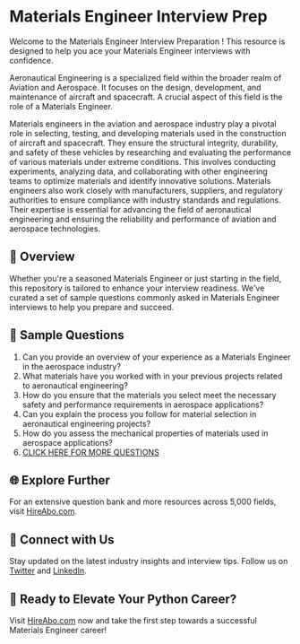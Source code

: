 # Materials Engineer Interview Prep

Welcome to the Materials Engineer Interview Preparation ! This resource is designed to help you ace your Materials Engineer interviews with confidence.

Aeronautical Engineering is a specialized field within the broader realm of Aviation and Aerospace. It focuses on the design, development, and maintenance of aircraft and spacecraft. A crucial aspect of this field is the role of a Materials Engineer. 

Materials engineers in the aviation and aerospace industry play a pivotal role in selecting, testing, and developing materials used in the construction of aircraft and spacecraft. They ensure the structural integrity, durability, and safety of these vehicles by researching and evaluating the performance of various materials under extreme conditions. This involves conducting experiments, analyzing data, and collaborating with other engineering teams to optimize materials and identify innovative solutions. Materials engineers also work closely with manufacturers, suppliers, and regulatory authorities to ensure compliance with industry standards and regulations. Their expertise is essential for advancing the field of aeronautical engineering and ensuring the reliability and performance of aviation and aerospace technologies.

## 🚀 Overview

Whether you're a seasoned Materials Engineer or just starting in the field, this repository is tailored to enhance your interview readiness. We've curated a set of sample questions commonly asked in Materials Engineer interviews to help you prepare and succeed.

## 📝 Sample Questions

1. Can you provide an overview of your experience as a Materials Engineer in the aerospace industry?
2. What materials have you worked with in your previous projects related to aeronautical engineering?
3. How do you ensure that the materials you select meet the necessary safety and performance requirements in aerospace applications?
4. Can you explain the process you follow for material selection in aeronautical engineering projects?
5. How do you assess the mechanical properties of materials used in aerospace applications?
6. [CLICK HERE FOR MORE QUESTIONS](https://hireabo.com/job/14_1_6/Materials%20Engineer)

## 🌐 Explore Further

For an extensive question bank and more resources across 5,000 fields, visit [HireAbo.com](https://www.hireabo.com).

## 📱 Connect with Us

Stay updated on the latest industry insights and interview tips. Follow us on [Twitter](https://twitter.com/hireabo) and [LinkedIn](https://www.linkedin.com/in/hire-abo-3609972a8/).

## 🚀 Ready to Elevate Your Python Career?

Visit [HireAbo.com](https://www.hireabo.com) now and take the first step towards a successful Materials Engineer career!